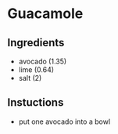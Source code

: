 # Guacamole

## Ingredients
* avocado (1.35)
* lime (0.64)
* salt (2)

## Instuctions
* put one avocado into a bowl
